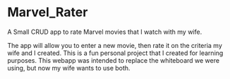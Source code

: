 # Marvel_Rater
A Small CRUD app to rate Marvel movies that I watch with my wife.

The app will allow you to enter a new movie, then rate it on the criteria my wife and I created. This is a fun personal project that I created for learning purposes. This webapp was intended to replace the whiteboard we were using, but now my wife wants to use both.
